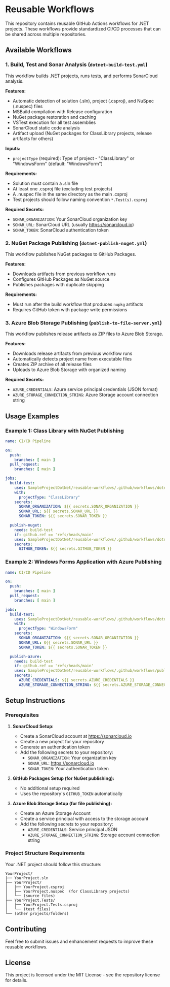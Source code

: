 # Reusable Workflows

This repository contains reusable GitHub Actions workflows for .NET projects. These workflows provide standardized CI/CD processes that can be shared across multiple repositories.

## Available Workflows

### 1. Build, Test and Sonar Analysis (`dotnet-build-test.yml`)

This workflow builds .NET projects, runs tests, and performs SonarCloud analysis.

**Features:**
- Automatic detection of solution (.sln), project (.csproj), and NuSpec (.nuspec) files
- MSBuild compilation with Release configuration
- NuGet package restoration and caching
- VSTest execution for all test assemblies
- SonarCloud static code analysis
- Artifact upload (NuGet packages for ClassLibrary projects, release artifacts for others)

**Inputs:**
- `projectType` (required): Type of project - "ClassLibrary" or "WindowsForm" (default: "WindowsForm")

**Requirements:**
- Solution must contain a .sln file
- At least one .csproj file (excluding test projects)
- A .nuspec file in the same directory as the main .csproj
- Test projects should follow naming convention `*.Test(s).csproj`

**Required Secrets:**
- `SONAR_ORGANIZATION`: Your SonarCloud organization key
- `SONAR_URL`: SonarCloud URL (usually https://sonarcloud.io)
- `SONAR_TOKEN`: SonarCloud authentication token

### 2. NuGet Package Publishing (`dotnet-publish-nuget.yml`)

This workflow publishes NuGet packages to GitHub Packages.

**Features:**
- Downloads artifacts from previous workflow runs
- Configures GitHub Packages as NuGet source
- Publishes packages with duplicate skipping

**Requirements:**
- Must run after the build workflow that produces `nupkg` artifacts
- Requires GitHub token with package write permissions

### 3. Azure Blob Storage Publishing (`publish-to-file-server.yml`)

This workflow publishes release artifacts as ZIP files to Azure Blob Storage.

**Features:**
- Downloads release artifacts from previous workflow runs
- Automatically detects project name from executable files
- Creates ZIP archive of all release files
- Uploads to Azure Blob Storage with organized naming

**Required Secrets:**
- `AZURE_CREDENTIALS`: Azure service principal credentials (JSON format)
- `AZURE_STORAGE_CONNECTION_STRING`: Azure Storage account connection string

## Usage Examples

### Example 1: Class Library with NuGet Publishing

```yaml
name: CI/CD Pipeline

on:
  push:
    branches: [ main ]
  pull_request:
    branches: [ main ]

jobs:
  build-test:
    uses: SampleProjectDotNet/reusable-workflows/.github/workflows/dotnet-build-test.yml@main
    with:
      projectType: "ClassLibrary"
    secrets:
      SONAR_ORGANIZATION: ${{ secrets.SONAR_ORGANIZATION }}
      SONAR_URL: ${{ secrets.SONAR_URL }}
      SONAR_TOKEN: ${{ secrets.SONAR_TOKEN }}

  publish-nuget:
    needs: build-test
    if: github.ref == 'refs/heads/main'
    uses: SampleProjectDotNet/reusable-workflows/.github/workflows/dotnet-publish-nuget.yml@main
    secrets:
      GITHUB_TOKEN: ${{ secrets.GITHUB_TOKEN }}
```

### Example 2: Windows Forms Application with Azure Publishing

```yaml
name: CI/CD Pipeline

on:
  push:
    branches: [ main ]
  pull_request:
    branches: [ main ]

jobs:
  build-test:
    uses: SampleProjectDotNet/reusable-workflows/.github/workflows/dotnet-build-test.yml@main
    with:
      projectType: "WindowsForm"
    secrets:
      SONAR_ORGANIZATION: ${{ secrets.SONAR_ORGANIZATION }}
      SONAR_URL: ${{ secrets.SONAR_URL }}
      SONAR_TOKEN: ${{ secrets.SONAR_TOKEN }}

  publish-azure:
    needs: build-test
    if: github.ref == 'refs/heads/main'
    uses: SampleProjectDotNet/reusable-workflows/.github/workflows/publish-to-file-server.yml@main
    secrets:
      AZURE_CREDENTIALS: ${{ secrets.AZURE_CREDENTIALS }}
      AZURE_STORAGE_CONNECTION_STRING: ${{ secrets.AZURE_STORAGE_CONNECTION_STRING }}
```

## Setup Instructions

### Prerequisites

1. **SonarCloud Setup:**
   - Create a SonarCloud account at https://sonarcloud.io
   - Create a new project for your repository
   - Generate an authentication token
   - Add the following secrets to your repository:
     - `SONAR_ORGANIZATION`: Your organization key
     - `SONAR_URL`: https://sonarcloud.io
     - `SONAR_TOKEN`: Your authentication token

2. **GitHub Packages Setup (for NuGet publishing):**
   - No additional setup required
   - Uses the repository's `GITHUB_TOKEN` automatically

3. **Azure Blob Storage Setup (for file publishing):**
   - Create an Azure Storage Account
   - Create a service principal with access to the storage account
   - Add the following secrets to your repository:
     - `AZURE_CREDENTIALS`: Service principal JSON
     - `AZURE_STORAGE_CONNECTION_STRING`: Storage account connection string

### Project Structure Requirements

Your .NET project should follow this structure:

```
YourProject/
├── YourProject.sln
├── YourProject/
│   ├── YourProject.csproj
│   ├── YourProject.nuspec  (for ClassLibrary projects)
│   └── (source files)
├── YourProject.Tests/
│   ├── YourProject.Tests.csproj
│   └── (test files)
└── (other projects/folders)
```

## Contributing

Feel free to submit issues and enhancement requests to improve these reusable workflows.

## License

This project is licensed under the MIT License - see the repository license for details.